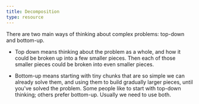 ```yaml
---
title: Decomposition
type: resource
---
```


There are two main ways of thinking about complex problems: top-down and bottom-up.

- Top down means thinking about the problem as a whole, and how it could be broken up into a few smaller pieces. Then each of those smaller pieces could be broken into even smaller pieces.

- Bottom-up means starting with tiny chunks that are so simple we can already solve them, and using them to build gradually larger pieces, until you've solved the problem. Some people like to start with top-down thinking; others prefer bottom-up. Usually we need to use both.
